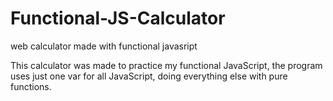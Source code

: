 # Functional-JS-Calculator
web calculator made with functional javasript

This calculator was made to practice my functional JavaScript, the program uses just one var for all JavaScript, doing everything else with pure functions.
